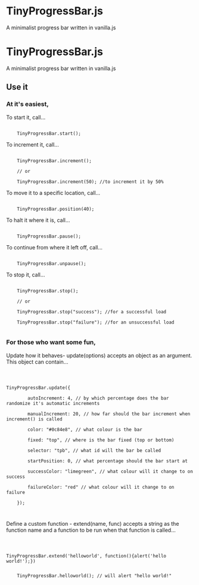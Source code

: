 TinyProgressBar.js
==================

A minimalist progress bar written in vanilla.js

<h1>TinyProgressBar.js</h1>
<p>A minimalist progress bar written in vanilla.js</p>
<h2>Use it</h2>
<h3>At it's easiest,</h3>
<p>To start it, call...</p>
<code>
	TinyProgressBar.start();
</code>
<p>To increment it, call...</p>
<code>
	TinyProgressBar.increment();<br>
	// or<br>
	TinyProgressBar.increment(50); //to increment it by 50%
</code>
<p>To move it to a specific location, call...</p>
<code>
	TinyProgressBar.position(40);
</code>
<p>To halt it where it is, call...</p>
<code>
	TinyProgressBar.pause();
</code>
<p>To continue from where it left off, call...</p>
<code>
	TinyProgressBar.unpause();
</code>
<p>To stop it, call...</p>
<code>
	TinyProgressBar.stop(); <br>
	// or<br>
	TinyProgressBar.stop("success"); //for a successful load<br>
	TinyProgressBar.stop("failure"); //for an unsuccessful load<br>
</code>
<h3>For those who want some fun,</h3>
<p>Update how it behaves- update(options) accepts an object as an argument. This object can contain...</p>
<code>
	<p>TinyProgressBar.update({<br>
		autoIncrement: 4, // by which percentage does the bar randomize it's automatic increments<br>
		manualIncrement: 20, // how far should the bar increment when increment() is called<br>
		color: "#0c84e8", // what colour is the bar<br>
		fixed: "top", // where is the bar fixed (top or bottom)<br>
		selector: "tpb", // what id will the bar be called<br>
		startPosition: 0, // what percentage should the bar start at<br>
		successColor: "limegreen", // what colour will it change to on success<br>
		failureColor: "red" // what colour will it change to on failure<br>
	});</p>
</code>
<p>Define a custom function - extend(name, func) accepts a string as the function name and a function to be run when that function is called...</p>
<code>
	<p>TinyProgressBar.extend('helloworld', function(){alert('hello world!');})</p>
	TinyProgressBar.helloworld(); // will alert "hello world!"
</code>
